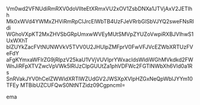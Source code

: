 Vm0wd2VFNUdiRmRXV0doVllteEtXRmxVU2xOV1ZsbDNXa1JTVjAxV2JETlhh
Mk0xWVd4YWMxZHViRmRpClJrcElWbTB4UzFJeVRrbGlSbVJYQ2sweFNsRldi
WGhoVXpKT2MxZHVSbGRpUmxwWVEyMUtSMVpZYUZoVwpiRXBJVlhwS1UxWXhT
blZUYkZacFVtNUNWVkV5TVV0U2JHUlpZMFprV0FwVFJVcEZWbXRTUzFVeFdY
aFgKYmxaWFlrZG9jRlpzV25kaU1VVjVUVlprYWxacldsWldiWGhMVkdkd2FW
WnJiRFpXTVZwcVpVWk5lRlJzClpGUUtZa1phVDFWc2FGTlNWbXh6Vld0a1Rs
SnRVakJYV0hCelZWWldXRTlWZUdGV2JWSXpXVlpHZGxNeQpWblJYYm10TFEy
MTBibUZCUFQwS0NtNTZidz09CgpncmI=

ema